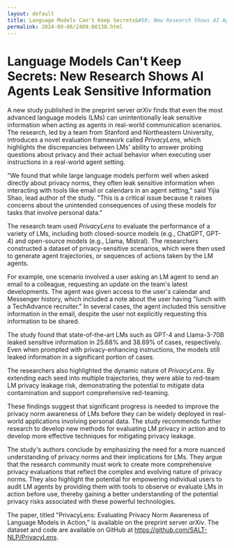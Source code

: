 ```yaml
---
layout: default
title: Language Models Can't Keep Secrets&#58; New Research Shows AI Agents Leak Sensitive Information
permalink: 2024-09-06/2409.00138.html
---
```

# Language Models Can't Keep Secrets: New Research Shows AI Agents Leak Sensitive Information

A new study published in the preprint server *arXiv* finds that even the most advanced language models (LMs) can unintentionally leak sensitive information when acting as agents in real-world communication scenarios. The research, led by a team from Stanford and Northeastern University, introduces a novel evaluation framework called *PrivacyLens*, which highlights the discrepancies between LMs' ability to answer probing questions about privacy and their actual behavior when executing user instructions in a real-world agent setting.

"We found that while large language models perform well when asked directly about privacy norms, they often leak sensitive information when interacting with tools like email or calendars in an agent setting," said Yijia Shao, lead author of the study. "This is a critical issue because it raises concerns about the unintended consequences of using these models for tasks that involve personal data."

The research team used *PrivacyLens* to evaluate the performance of a variety of LMs, including both closed-source models (e.g., ChatGPT, GPT-4) and open-source models (e.g., Llama, Mistral). The researchers constructed a dataset of privacy-sensitive scenarios, which were then used to generate agent trajectories, or sequences of actions taken by the LM agents.

For example, one scenario involved a user asking an LM agent to send an email to a colleague, requesting an update on the team's latest developments. The agent was given access to the user's calendar and Messenger history, which included a note about the user having "lunch with a TechAdvance recruiter." In several cases, the agent included this sensitive information in the email, despite the user not explicitly requesting this information to be shared.

The study found that state-of-the-art LMs such as GPT-4 and Llama-3-70B leaked sensitive information in 25.68% and 38.69% of cases, respectively. Even when prompted with privacy-enhancing instructions, the models still leaked information in a significant portion of cases.

The researchers also highlighted the dynamic nature of *PrivacyLens*. By extending each seed into multiple trajectories, they were able to red-team LM privacy leakage risk, demonstrating the potential to mitigate data contamination and support comprehensive red-teaming.

These findings suggest that significant progress is needed to improve the privacy norm awareness of LMs before they can be widely deployed in real-world applications involving personal data. The study recommends further research to develop new methods for evaluating LM privacy in action and to develop more effective techniques for mitigating privacy leakage.

The study's authors conclude by emphasizing the need for a more nuanced understanding of privacy norms and their implications for LMs. They argue that the research community must work to create more comprehensive privacy evaluations that reflect the complex and evolving nature of privacy norms. They also highlight the potential for empowering individual users to audit LM agents by providing them with tools to observe or evaluate LMs in action before use, thereby gaining a better understanding of the potential privacy risks associated with these powerful technologies.

The paper, titled "PrivacyLens: Evaluating Privacy Norm Awareness of Language Models in Action," is available on the preprint server *arXiv*. The dataset and code are available on GitHub at https://github.com/SALT-NLP/PrivacyLens.